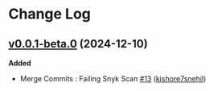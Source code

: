 # Change Log

## [v0.0.1-beta.0](https://github.com/auth0/universal-login/tree/v0.0.1-beta.0) (2024-12-10)

**Added**
- Merge Commits :  Failing Snyk Scan [\#13](https://github.com/auth0/universal-login/pull/13) ([kishore7snehil](https://github.com/kishore7snehil))
